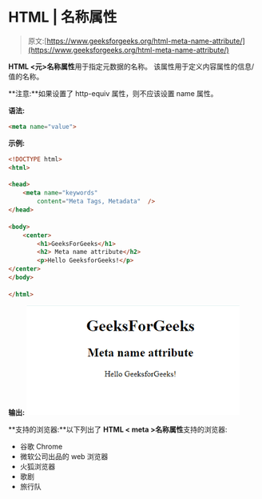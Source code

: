 # HTML | 名称属性

> 原文:[https://www.geeksforgeeks.org/html-meta-name-attribute/](https://www.geeksforgeeks.org/html-meta-name-attribute/)

**HTML <元>名称属性**用于指定元数据的名称。
该属性用于定义内容属性的信息/值的名称。

**注意:**如果设置了 http-equiv 属性，则不应该设置 name 属性。

**语法:**

```html
<meta name="value">
```

**示例:**

```html
<!DOCTYPE html> 
<html> 

<head> 
    <meta name="keywords"
        content="Meta Tags, Metadata"  /> 
</head> 

<body> 
    <center> 
        <h1>GeeksForGeeks</h1> 
        <h2> Meta name attribute</h2> 
        <p>Hello GeeksforGeeks!</p> 
</center> 
</body> 

</html>             
```

**输出:**
![](img/2529c4db308f05b565ff3de862546268.png)

**支持的浏览器:**以下列出了 **HTML < meta >名称属性**支持的浏览器:

*   谷歌 Chrome
*   微软公司出品的 web 浏览器
*   火狐浏览器
*   歌剧
*   旅行队